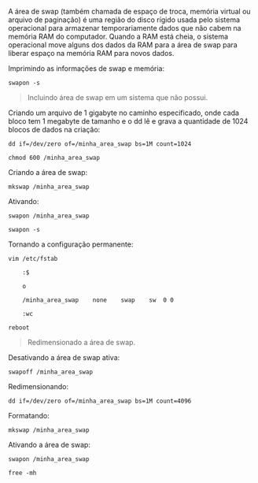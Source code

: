 A área de swap (também chamada de espaço de troca, memória virtual ou arquivo de paginação) é uma região do disco rígido usada pelo sistema operacional para armazenar temporariamente dados que não cabem na memória RAM do computador. Quando a RAM está cheia, o sistema operacional move alguns dos dados da RAM para a área de swap para liberar espaço na memória RAM para novos dados.

Imprimindo as informações de swap e memória:

	swapon -s

> Incluindo área de swap em um sistema que não possui.

Criando um arquivo de 1 gigabyte no caminho especificado, onde cada bloco tem 1 megabyte de tamanho e o dd lê e grava a quantidade de 1024 blocos de dados na criação:

    dd if=/dev/zero of=/minha_area_swap bs=1M count=1024

    chmod 600 /minha_area_swap

Criando a área de swap:

    mkswap /minha_area_swap

Ativando:

    swapon /minha_area_swap

    swapon -s

Tornando a configuração permanente:

    vim /etc/fstab

        :$

        o

        /minha_area_swap    none    swap    sw  0 0        

        :wc

    reboot

> Redimensionado a área de swap.

Desativando a área de swap ativa:

    swapoff /minha_area_swap

Redimensionando:

    dd if=/dev/zero of=/minha_area_swap bs=1M count=4096    

Formatando:

    mkswap /minha_area_swap

Ativando a área de swap:

    swapon /minha_area_swap

    free -mh